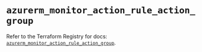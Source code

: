 # `azurerm_monitor_action_rule_action_group`

Refer to the Terraform Registry for docs: [`azurerm_monitor_action_rule_action_group`](https://registry.terraform.io/providers/hashicorp/azurerm/3.103.0/docs/resources/monitor_action_rule_action_group).
